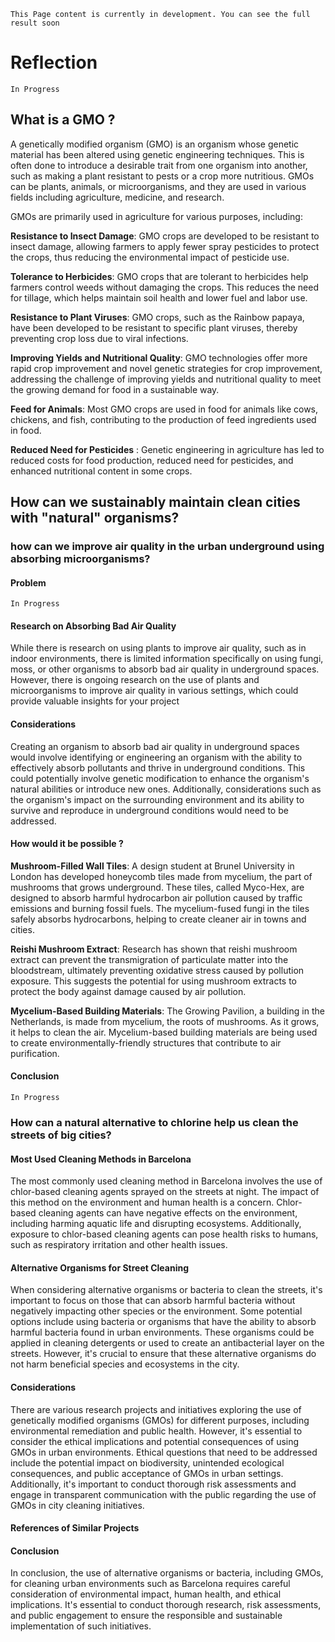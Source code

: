 `This Page content is currently in development. You can see the full result soon`

# Reflection
`In Progress`

## What is a GMO ?
A genetically modified organism (GMO) is an organism whose genetic material has been altered using genetic engineering techniques. This is often done to introduce a desirable trait from one organism into another, such as making a plant resistant to pests or a crop more nutritious. GMOs can be plants, animals, or microorganisms, and they are used in various fields including agriculture, medicine, and research.

GMOs are primarily used in agriculture for various purposes, including:

**Resistance to Insect Damage**: GMO crops are developed to be resistant to insect damage, allowing farmers to apply fewer spray pesticides to protect the crops, thus reducing the environmental impact of pesticide use.

**Tolerance to Herbicides**: GMO crops that are tolerant to herbicides help farmers control weeds without damaging the crops. This reduces the need for tillage, which helps maintain soil health and lower fuel and labor use.

**Resistance to Plant Viruses**: GMO crops, such as the Rainbow papaya, have been developed to be resistant to specific plant viruses, thereby preventing crop loss due to viral infections.

**Improving Yields and Nutritional Quality**: GMO technologies offer more rapid crop improvement and novel genetic strategies for crop improvement, addressing the challenge of improving yields and nutritional quality to meet the growing demand for food in a sustainable way.

**Feed for Animals**: Most GMO crops are used in food for animals like cows, chickens, and fish, contributing to the production of feed ingredients used in food.

**Reduced Need for Pesticides** : Genetic engineering in agriculture has led to reduced costs for food production, reduced need for pesticides, and enhanced nutritional content in some crops.

## How can we sustainably maintain clean cities with "natural" organisms?

### how can we improve air quality in the urban underground using absorbing microorganisms? 

#### Problem
`In Progress`

#### Research on Absorbing Bad Air Quality
While there is research on using plants to improve air quality, such as in indoor environments, there is limited information specifically on using fungi, moss, or other organisms to absorb bad air quality in underground spaces. However, there is ongoing research on the use of plants and microorganisms to improve air quality in various settings, which could provide valuable insights for your project

#### Considerations
Creating an organism to absorb bad air quality in underground spaces would involve identifying or engineering an organism with the ability to effectively absorb pollutants and thrive in underground conditions. This could potentially involve genetic modification to enhance the organism's natural abilities or introduce new ones. Additionally, considerations such as the organism's impact on the surrounding environment and its ability to survive and reproduce in underground conditions would need to be addressed.

#### How would it be possible ?

**Mushroom-Filled Wall Tiles**: A design student at Brunel University in London has developed honeycomb tiles made from mycelium, the part of mushrooms that grows underground. These tiles, called Myco-Hex, are designed to absorb harmful hydrocarbon air pollution caused by traffic emissions and burning fossil fuels. The mycelium-fused fungi in the tiles safely absorbs hydrocarbons, helping to create cleaner air in towns and cities.

**Reishi Mushroom Extract**: Research has shown that reishi mushroom extract can prevent the transmigration of particulate matter into the bloodstream, ultimately preventing oxidative stress caused by pollution exposure. This suggests the potential for using mushroom extracts to protect the body against damage caused by air pollution.

**Mycelium-Based Building Materials**: The Growing Pavilion, a building in the Netherlands, is made from mycelium, the roots of mushrooms. As it grows, it helps to clean the air. Mycelium-based building materials are being used to create environmentally-friendly structures that contribute to air purification.

#### Conclusion
`In Progress`

### How can a natural alternative to chlorine help us clean the streets of big cities?

#### Most Used Cleaning Methods in Barcelona
The most commonly used cleaning method in Barcelona involves the use of chlor-based cleaning agents sprayed on the streets at night. The impact of this method on the environment and human health is a concern. Chlor-based cleaning agents can have negative effects on the environment, including harming aquatic life and disrupting ecosystems. Additionally, exposure to chlor-based cleaning agents can pose health risks to humans, such as respiratory irritation and other health issues.

#### Alternative Organisms for Street Cleaning
When considering alternative organisms or bacteria to clean the streets, it's important to focus on those that can absorb harmful bacteria without negatively impacting other species or the environment. Some potential options include using bacteria or organisms that have the ability to absorb harmful bacteria found in urban environments. These organisms could be applied in cleaning detergents or used to create an antibacterial layer on the streets. However, it's crucial to ensure that these alternative organisms do not harm beneficial species and ecosystems in the city.

#### Considerations
There are various research projects and initiatives exploring the use of genetically modified organisms (GMOs) for different purposes, including environmental remediation and public health. However, it's essential to consider the ethical implications and potential consequences of using GMOs in urban environments. Ethical questions that need to be addressed include the potential impact on biodiversity, unintended ecological consequences, and public acceptance of GMOs in urban settings. Additionally, it's important to conduct thorough risk assessments and engage in transparent communication with the public regarding the use of GMOs in city cleaning initiatives.

#### References of Similar Projects

#### Conclusion
In conclusion, the use of alternative organisms or bacteria, including GMOs, for cleaning urban environments such as Barcelona requires careful consideration of environmental impact, human health, and ethical implications. It's essential to conduct thorough research, risk assessments, and public engagement to ensure the responsible and sustainable implementation of such initiatives.
